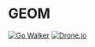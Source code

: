 # GEOM

[![Go Walker](http://gowalker.org/api/v1/badge)](https://gowalker.org/github.com/oniproject/geom)
[![Drone.io](https://drone.io/github.com/oniproject/geom/status.png)](https://drone.io/github.com/oniproject/geom/latest)

